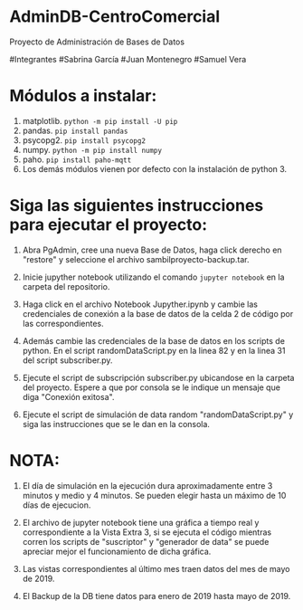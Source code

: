 # AdminDB-CentroComercial
Proyecto de Administración de Bases de Datos

#Integrantes
#Sabrina García
#Juan Montenegro
#Samuel Vera

# Módulos a instalar:

1. matplotlib. `python -m pip install -U pip`
2. pandas. `pip install pandas`
3. psycopg2. `pip install psycopg2`
4. numpy. `python -m pip install numpy`
5. paho. `pip install paho-mqtt`
6. Los demás módulos vienen por defecto con la instalación de python 3.

# Siga las siguientes instrucciones para ejecutar el proyecto:
1. Abra PgAdmin, cree una nueva Base de Datos, haga click derecho en "restore" y seleccione el archivo sambilproyecto-backup.tar.
 
2. Inicie jupyther notebook utilizando el comando `jupyter notebook` en la carpeta del repositorio.
 
3. Haga click en el archivo Notebook Jupyther.ipynb y cambie las credenciales de conexión a la base de datos de la celda 2 de código por las correspondientes.
 
4. Además cambie las credenciales de la base de datos en los scripts de python. En el script randomDataScript.py en la linea 82 y en la linea 31 del script subscriber.py.

4. Ejecute el script de subscripción subscriber.py ubicandose en la carpeta del proyecto. Espere a que por consola se le indique un mensaje que diga "Conexión exitosa".

5. Ejecute el script de simulación de data random "randomDataScript.py" y siga las instrucciones que se le dan en la consola.

# NOTA:
1. El día de simulación en la ejecución dura aproximadamente entre 3 minutos y medio y 4 minutos. Se pueden elegir hasta un máximo de 10 días de ejecucion.

2. El archivo de jupyter notebook tiene una gráfica a tiempo real y correspondiente a la Vista Extra 3, si se ejecuta el código mientras corren los scripts de "suscriptor" y "generador de data" se puede apreciar mejor el funcionamiento de dicha gráfica.

3. Las vistas correspondientes al último mes traen datos del mes de mayo de 2019.

4. El Backup de la DB tiene datos para enero de 2019 hasta mayo de 2019.
